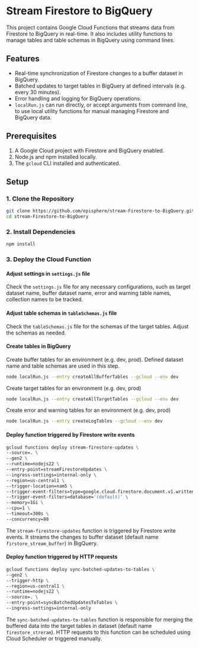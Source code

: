 # Stream Firestore to BigQuery

This project contains Google Cloud Functions that streams data from Firestore to BigQuery in real-time. It also includes utility functions to manage tables and table schemas in BigQuery using command lines.

## Features

- Real-time synchronization of Firestore changes to a buffer dataset in BigQuery.
- Batched updates to target tables in BigQuery at defined intervals (e.g. every 30 minutes).
- Error handling and logging for BigQuery operations.
- `localRun.js` can run directly, or accept arguments from command line, to use local utility functions for manual managing Firestore and BigQuery data.

## Prerequisites

1. A Google Cloud project with Firestore and BigQuery enabled.
2. Node.js and npm installed locally.
3. The `gcloud` CLI installed and authenticated.

## Setup

### 1. Clone the Repository

```bash
git clone https://github.com/episphere/stream-Firestore-to-BigQuery.git
cd stream-Firestore-to-BigQuery
```

### 2. Install Dependencies

```bash
npm install
```

### 3. Deploy the Cloud Function

#### Adjust settings in `settings.js` file

Check the `settings.js` file for any necessary configurations, such as target dataset name, buffer dataset name, error and warning table names, collection names to be tracked.

#### Adjust table schemas in `tableSchemas.js` file

Check the `tableSchemas.js` file for the schemas of the target tables. Adjust the schemas as needed.

#### Create tables in BigQuery

Create buffer tables for an environment (e.g. dev, prod). Defined dataset name and table schemas are used in this step.

```bash
node localRun.js --entry createAllBufferTables --gcloud --env dev
```

Create target tables for an environment (e.g. dev, prod)

```bash
node localRun.js --entry createAllTargetTables --gcloud --env dev
```

Create error and warning tables for an environment (e.g. dev, prod)

```bash
node localRun.js --entry createLogTables --gcloud --env dev
```

#### Deploy function triggered by Firestore write events

```bash
gcloud functions deploy stream-firestore-updates \
--source=. \
--gen2 \
--runtime=nodejs22 \
--entry-point=streamFirestoreUpdates \
--ingress-settings=internal-only \
--region=us-central1 \
--trigger-location=nam5 \
--trigger-event-filters=type=google.cloud.firestore.document.v1.written \
--trigger-event-filters=database='(default)' \
--memory=1Gi \
--cpu=1 \
--timeout=300s \
--concurrency=80
```

The `stream-firestore-updates` function is triggered by Firestore write events. It streams the changes to buffer dataset (default name `firstore_stream_buffer`) in BigQuery.

#### Deploy function triggered by HTTP requests

```bash
gcloud functions deploy sync-batched-updates-to-tables \
--gen2 \
--trigger-http \
--region=us-central1 \
--runtime=nodejs22 \
--source=. \
--entry-point=syncBatchedUpdatesToTables \
--ingress-settings=internal-only
```

The `sync-batched-updates-to-tables` function is responsible for merging the buffered data into the target tables in dataset (default name `firestore_streram`).
HTTP requests to this function can be scheduled using Cloud Scheduler or triggered manually.
